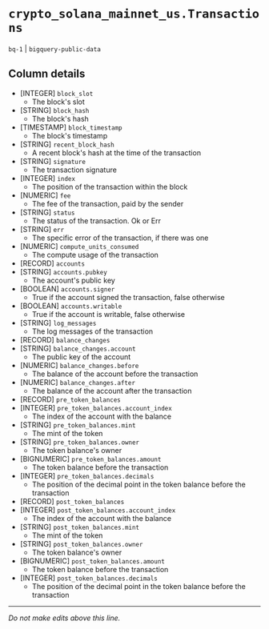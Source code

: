# `crypto_solana_mainnet_us.Transactions`
`bq-1` | `bigquery-public-data`

## Column details
* [INTEGER]   `block_slot`
  - The block's slot
* [STRING]    `block_hash`
  - The block's hash
* [TIMESTAMP] `block_timestamp`
  - The block's timestamp
* [STRING]    `recent_block_hash`
  - A recent block's hash at the time of the transaction
* [STRING]    `signature`
  - The transaction signature
* [INTEGER]   `index`
  - The position of the transaction within the block
* [NUMERIC]   `fee`
  - The fee of the transaction, paid by the sender
* [STRING]    `status`
  - The status of the transaction. Ok or Err
* [STRING]    `err`
  - The specific error of the transaction, if there was one
* [NUMERIC]   `compute_units_consumed`
  - The compute usage of the transaction
* [RECORD]    `accounts`
* [STRING]    `accounts.pubkey`
  - The account's public key
* [BOOLEAN]   `accounts.signer`
  - True if the account signed the transaction, false otherwise
* [BOOLEAN]   `accounts.writable`
  - True if the account is writable, false otherwise
* [STRING]    `log_messages`
  - The log messages of the transaction
* [RECORD]    `balance_changes`
* [STRING]    `balance_changes.account`
  - The public key of the account
* [NUMERIC]   `balance_changes.before`
  - The balance of the account before the transaction
* [NUMERIC]   `balance_changes.after`
  - The balance of the account after the transaction
* [RECORD]    `pre_token_balances`
* [INTEGER]   `pre_token_balances.account_index`
  - The index of the account with the balance
* [STRING]    `pre_token_balances.mint`
  - The mint of the token
* [STRING]    `pre_token_balances.owner`
  - The token balance's owner
* [BIGNUMERIC] `pre_token_balances.amount`
  - The token balance before the transaction
* [INTEGER]   `pre_token_balances.decimals`
  - The position of the decimal point in the token balance before the transaction
* [RECORD]    `post_token_balances`
* [INTEGER]   `post_token_balances.account_index`
  - The index of the account with the balance
* [STRING]    `post_token_balances.mint`
  - The mint of the token
* [STRING]    `post_token_balances.owner`
  - The token balance's owner
* [BIGNUMERIC] `post_token_balances.amount`
  - The token balance before the transaction
* [INTEGER]   `post_token_balances.decimals`
  - The position of the decimal point in the token balance before the transaction

-------------------------------------------------------------------------------
*Do not make edits above this line.*

